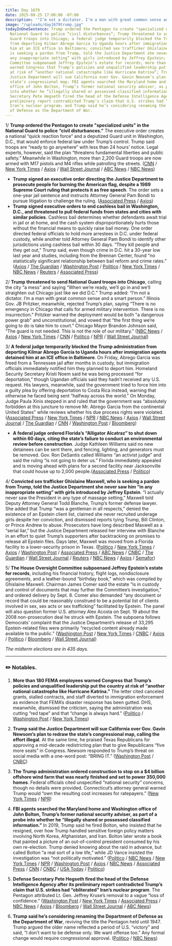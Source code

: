 ```yaml
---
title: Day 1679
date: 2025-08-25 17:00:00 -07:00
description: '"I’m not a dictator. I’m a man with great common sense and a smart person."'
image: "/uploads/day1679trump.jpg"
todayInOneSentence: Trump ordered the Pentagon to create "specialized units" in the
  National Guard to police “civil disturbances”; Trump threatened to send National
  Guard troops into Chicago; a federal judge temporarily blocked the Trump administration
  from deporting Kilmar Abrego Garcia to Uganda hours after immigration agents detained
  him at an ICE office in Baltimore; convicted sex trafficker Ghislaine Maxwell, who
  is seeking a pardon from Trump, told the Justice Department she never saw him “in
  any inappropriate setting” with girls introduced by Jeffrey Epstein; the House Oversight
  Committee subpoenaed Jeffrey Epstein’s estate for records; more than 180 FEMA employees
  warned Congress that Trump’s policies and unqualified leadership put the country
  at risk of “another national catastrophe like Hurricane Katrina”; Trump said the
  Justice Department will sue California over Gov. Gavin Newsom’s plan to redraw the
  state’s congressional map; FBI agents searched the Maryland home and Washington
  office of John Bolton, Trump’s former national security adviser, as part of a probe
  into whether he “illegally shared or possessed classified information”; Defense
  Secretary Pete Hegseth fired the head of the Defense Intelligence Agency after its
  preliminary report contradicted Trump’s claim that U.S. strikes had “obliterated”
  Iran’s nuclear program; and Trump said he’s considering renaming the Department
  of Defense as the Department of War.
---
```


1/ **Trump ordered the Pentagon to create "specialized units" in the National Guard to police “civil disturbances.”** The executive order creates a national “quick reaction force” and a deputized Guard unit in Washington, D.C., that would enforce federal law under Trump’s control. Trump said troops are “ready to go anywhere” with less than 24 hours’ notice. Legal experts, however, said the plan “threatens fundamental liberties and public safety.” Meanwhile in Washington, more than 2,200 Guard troops are now armed with M17 pistols and M4 rifles while patrolling the streets. ([CNN](https://www.cnn.com/2025/08/25/politics/trump-executive-order-national-guard-units-crime) / [New York Times](https://www.nytimes.com/2025/08/25/us/politics/trump-national-guard.html) / [Axios](https://www.axios.com/2025/08/25/trump-dc-executive-order-national-guard) / [Wall Street Journal](https://www.wsj.com/politics/policy/defense-secretary-authorizes-national-guard-in-dc-to-carry-arms-a693d62b) / [ABC News](https://abcnews.go.com/Politics/defense-secretary-hegseth-authorizes-2k-national-guard-troops/story?id=124876085) / [NBC News](https://www.nbcnews.com/politics/politics-news/national-guard-troops-dc-begin-carrying-firearms-rcna226890))

* **Trump signed an executive order directing the Justice Department to prosecute people for burning the American flag, despite a 1989 Supreme Court ruling that protects it as free speech**. The order sets a one-year jail sentence and instructs Attorney General Pam Bondi to pursue litigation to challenge the ruling. ([Associated Press](https://apnews.com/article/trump-executive-order-flag-burning-4628d588350db4f6baf10ae1d91f49c1) / [Axios](https://www.axios.com/2025/08/25/trump-flag-burning-executive-order))
* **Trump signed executive orders to end cashless bail in Washington, D.C., and threatened to pull federal funds from states and cities with similar policies**. Cashless bail determines whether defendants await trial in jail or at home, and the cash system disproportionately hurts those without the financial means to quickly raise bail money. One order directed federal officials to hold more arrestees in D.C. under federal custody, while another told Attorney General Pam Bondi to identify other jurisdictions using cashless bail within 30 days. “They kill people and they get out,” Trump said, even though crime in D.C. hit a 30-year low last year and studies, including from the Brennan Center, found “no statistically significant relationship between bail reform and crime rates.” ([Axios](https://www.axios.com/2025/08/25/trump-executive-order-dc-cashless-bail) / [The Guardian](https://www.theguardian.com/us-news/2025/aug/25/trump-executive-order-cashless-bail) / [Washington Post](https://www.washingtonpost.com/politics/2025/08/25/trump-sign-orders-aimed-ending-cashless-bail-flag-burning/) / [Politico](https://www.politico.com/news/2025/08/25/trump-cashless-bail-00523075) / [New York Times](https://www.nytimes.com/2025/08/25/us/politics/trump-cashless-bail.html) / [NBC News](https://www.nbcnews.com/politics/white-house/trump-sign-executive-order-end-cashless-bail-dc-rcna226937) / [Reuters](https://www.reuters.com/world/us/trump-signs-orders-aimed-ending-cashless-bail-policies-2025-08-25/) / [Associated Press](https://apnews.com/article/what-to-know-cashless-bail-trump-executive-order-cba153b718d4409f4ebaa7e9abc7cece))

2/ **Trump threatened to send National Guard troops into Chicago**, calling the city “a mess” and saying “When we’re ready, we’ll go in and we’ll straighten out Chicago just like we did D.C.” Trump added: “I’m not a dictator. I’m a man with great common sense and a smart person.” Illinois Gov. JB Pritzker, meanwhile, rejected Trump’s plan, saying “There is no emergency in Chicago that calls for armed military intervention. There is no insurrection." Pritzker warned the deployment would be both "a dangerous power grab" and unconstitutional, and vowed that “the first thing we’re going to do is take him to court.” Chicago Mayor Brandon Johnson said, “The guard is not needed. This is not the role of our military.” ([NBC News](https://www.nbcnews.com/news/us-news/trumps-threat-deploy-troops-chicago-draws-criticism-city-state-officia-rcna226999) / [Axios](https://www.axios.com/2025/08/25/trump-dictator-national-guard-dc) / [New York Times](https://www.nytimes.com/2025/08/22/us/politics/trump-chicago-new-york-crime.html) / [CNN](https://www.cnn.com/2025/08/22/politics/chicago-national-guard-trump-crackdown) / [Politico](https://www.politico.com/news/2025/08/22/trump-national-guard-chicago-new-york-00519849) / [NPR](https://www.npr.org/2025/08/25/nx-s1-5515615/trump-national-guard-chicago-executive-order) / [Wall Street Journal](https://www.wsj.com/politics/policy/trump-looks-to-chicago-next-in-federal-crackdown-on-crime-e2825d27))

3/ **A federal judge temporarily blocked the Trump administration from deporting Kilmar Abrego Garcia to Uganda hours after immigration agents detained him at an ICE office in Baltimore**. On Friday, Abrego Garcia was freed from a Tennessee jail after months in custody, but immigration officials immediately notified him they planned to deport him.  Homeland Security Secretary Kristi Noem said he was being processed “for deportation,” though Ugandan officials said they hadn’t received any U.S. request. His lawyers, meanwhile, said the government tried to force him into a guilty plea by offering deportation to Costa Rica instead, warning that otherwise he faced being sent “halfway across the world.”  On Monday, Judge Paula Xinis stepped in and ruled that the government was “absolutely forbidden at this juncture to remove Mr. Abrego Garcia from the continental United States" while reviews whether his due process rights were violated. ([Associated Press](https://apnews.com/article/third-country-agreements-abrego-garcia-deportation-76911317384dd329731246e607048f98) / [New York Times](https://www.nytimes.com/2025/08/25/us/politics/kilmar-abrego-garcia-arrested-ice-deportation.html) / [NPR](https://www.npr.org/2025/08/25/nx-s1-5515422/kilmar-abrego-garcia-detained-ice) / [NBC News](https://www.nbcnews.com/news/us-news/kilmar-abrego-garcia-ice-check-in-rcna226866) / [Axios](https://www.axios.com/2025/08/25/kilmar-abrego-garcia-deportation-uganda-pause-judge) / [Wall Street Journal](https://www.wsj.com/us-news/law/kilmar-abrego-garcia-deport-uganda-eb146949) / [The Guardian](https://www.theguardian.com/us-news/2025/aug/25/kilmar-abrego-garcia-uganda-deportation-trump) / [CNN](https://www.cnn.com/2025/08/25/politics/kilmar-abrego-garcia-baltimore-rally) / [Washington Post](https://www.washingtonpost.com/immigration/2025/08/25/kilmar-abrego-garcia-detained/) / [Bloomberg](https://www.bloomberg.com/news/articles/2025-08-25/abrego-garcia-deportation-to-uganda-temporarily-blocked-by-judge))

* **A federal judge ordered Florida’s “Alligator Alcatraz” to shut down within 60 days, citing the state’s failure to conduct an environmental review before construction**. Judge Kathleen Williams said no new detainees can be sent there, and fencing, lighting, and generators must be removed. Gov. Ron DeSantis called Williams “an activist judge” and said the ruling “is not going to deter us.” Florida immediately appealed and is moving ahead with plans for a second facility near Jacksonville that could house up to 2,000 people.([Associated Press](https://apnews.com/article/florida-immigration-alligator-alcatraz-trump-desantis-92dd986b870292f3da3ee6a0537d93bf) / [Politico](https://www.politico.com/news/2025/08/22/desantis-alligator-alcatraz-ruling-wont-deter-florida-immigration-enforcement-00519721))

4/ **Convicted sex trafficker Ghislaine Maxwell, who is seeking a pardon from Trump, told the Justice Department she never saw him “in any inappropriate setting” with girls introduced by Jeffrey Epstein**. “I actually never saw the President in any type of massage setting,” Maxwell told Deputy Attorney General Todd Blanche, Trump’s former defense lawyer. She added that Trump “was a gentleman in all respects,” denied the existence of an Epstein client list, claimed she never recruited underage girls despite her conviction, and dismissed reports tying Trump, Bill Clinton, or Prince Andrew to abuse. Prosecutors have long described Maxwell as a “serial liar,” but the Justice Department released her interview with Blanche in an effort to quiet Trump’s supporters after backtracking on promises to release all Epstein files. Days later, Maxwell was moved from a Florida facility to a lower-security prison in Texas. ([Politico](https://www.politico.com/news/2025/08/22/ghislaine-maxwell-jeffrey-epstein-donald-trump-interview-00520352) / [New York Times](https://www.nytimes.com/2025/08/22/us/politics/ghislaine-maxwell-doj-transcript-trump.html) / [Axios](https://www.axios.com/2025/08/22/ghislaine-maxwell-transcript-interview-doj-epstein-trump) / [Washington Post](https://www.washingtonpost.com/national-security/2025/08/22/epstein-trump-sex-trafficking-doj/) / [Associated Press](https://apnews.com/article/epstein-maxwell-justice-department-interview-transcripts-1d38a010e72b5b58cca944cb3bbb0e6a) / [ABC News](https://abcnews.go.com/US/ghislaine-maxwell-provided-incriminating-information-meetings-deputy-ag/story?id=124894271) / [CNBC](https://www.cnbc.com/2025/08/22/ghislaine-maxwell-transcripts-trump-epstein-doj.html) / [The Guardian](https://www.theguardian.com/us-news/2025/aug/22/ghislaine-maxwell-transcript-what-we-know) / [Wall Street Journal](https://www.wsj.com/us-news/law/justice-department-releases-ghislaine-maxwell-interview-transcript-98cd6d7f) / [Reuters](https://www.reuters.com/world/us/ghislaine-maxwell-told-doj-she-is-unaware-any-epstein-client-list-2025-08-23/) / [NBC News](https://www.nbcnews.com/politics/justice-department/justice-department-gave-ghislaine-maxwell-platform-rewrite-history-fam-rcna226797) / [Axios](https://www.axios.com/2025/08/22/ghislaine-maxwell-transcript-epstein-suicide-doj) / [Semafor](https://www.semafor.com/article/08/22/2025/maxwell-tells-justice-department-she-doesnt-believe-epstein-killed-himself))

5/ **The House Oversight Committee subpoenaed Jeffrey Epstein’s estate for records**, including his financial history, flight logs, nondisclosure agreements, and a leather-bound “birthday book," which was compiled by Ghislaine Maxwell. Chairman James Comer said the estate “is in custody and control of documents that may further the Committee’s investigation,” and ordered delivery by Sept. 8. Comer also demanded “any document or record that could be reasonably construed to be a potential list of clients involved in sex, sex acts or sex trafficking” facilitated by Epstein. The panel will also question former U.S. attorney Alex Acosta on Sept. 19 about the 2008 non-prosecution deal he struck with Epstein. The subpoena follows Democrats’ complaint that the Justice Department’s release of 33,295 Epstein-related files were primarily “recycled content already made available to the public.” ([Washington Post](https://www.washingtonpost.com/politics/2025/08/25/esptein-estate-subpoena-comer-client-list/) / [New York Times](https://www.nytimes.com/2025/08/23/us/politics/congress-epstein-files-public.html) / [CNBC](https://www.cnbc.com/2025/08/23/jeffrey-epstein-ghislaine-maxwell-trump-doj.html) / [Axios](https://www.axios.com/2025/08/22/house-oversight-epstein-files-doj-hands-over) / [Politico](https://www.politico.com/news/2025/08/22/epstein-files-land-on-capitol-hill-00519851) / [Bloomberg](https://www.bloomberg.com/news/articles/2025-08-25/house-epstein-probe-sets-up-acosta-interview-subpoenas-estate) / [Wall Street Journal](https://www.wsj.com/us-news/law/house-committee-issues-subpoena-for-jeffrey-epstein-birthday-book-f6d1310b))

*The midterm elections are in 435 days.*

---

### ✏️ Notables.

1. **More than 180 FEMA employees warned Congress that Trump’s policies and unqualified leadership put the country at risk of “another national catastrophe like Hurricane Katrina.”** The letter cited canceled grants, stalled contracts, and staff diverted to immigration enforcement as evidence that FEMA’s disaster response has been gutted. DHS, meanwhile, dismissed the criticism, saying the administration was cutting “red tape” and that “change is always hard.” ([Politico](https://www.politico.com/news/2025/08/25/fema-staffers-rebuke-trump-administration-00522644) / [Washington Post](https://www.washingtonpost.com/weather/2025/08/25/fema-staff-protest-letter/) / [New York Times](https://www.nytimes.com/2025/08/25/climate/fema-employees-letter-trump-katrina.html))

2. **Trump said the Justice Department will sue California over Gov. Gavin Newsom’s plan to redraw the state’s congressional map, calling the effort illegal**. At the same time, he praised Texas Republicans for approving a mid-decade redistricting plan that to give Republicans “five more seats” in Congress. Newsom responded to Trump’s threat on social media with a one-word post: “BRING IT.” ([Washington Post](https://www.washingtonpost.com/politics/2025/08/25/trump-california-redistricting-lawsuit/) / [CNBC](https://www.cnbc.com/2025/08/25/trump-california-lawsuit-texas-redistricting-newsom.html))

3. **The Trump administration ordered construction to stop on a $4 billion offshore wind farm that was nearly finished and set to power 350,000 homes**. Federal officials cited unspecified “national security” concerns, though no details were provided. Connecticut’s attorney general warned Trump would “own the resulting cost increases for ratepayers.” ([New York Times](https://www.nytimes.com/2025/08/22/climate/trump-administration-halts-revolution-wind.html) / [NPR](https://www.npr.org/2025/08/23/nx-s1-5513919/trump-stops-offshore-wind-renewable-energy))

4. **FBI agents searched the Maryland home and Washington office of John Bolton, Trump’s former national security adviser, as part of a probe into whether he “illegally shared or possessed classified information.”** In 2019, Trump said he fired Bolton, who insisted that he resigned, over how Trump handled sensitive foreign policy matters involving North Korea, Afghanistan, and Iran. Bolton later wrote a book that painted a picture of an out-of-control president consumed by his own re-election. Trump denied knowing about the raid in advance, but called Bolton “a real sort of a low life,” while JD Vance insisted the investigation was “not politically motivated.” ([Politico](https://www.politico.com/news/2025/08/24/jd-vance-john-bolton-00522188) / [NBC News](https://www.nbcnews.com/politics/politics-news/fbi-raids-former-national-security-adviser-john-boltons-home-probe-fin-rcna226503) / [New York Times](https://www.nytimes.com/2025/08/22/us/politics/john-bolton-trump-home-fbi.html) / [NPR](https://www.npr.org/2025/08/22/g-s1-84546/fbi-home-john-bolton) / [Washington Post](https://www.washingtonpost.com/national-security/2025/08/22/bolton-home-fbi-search-trump/) / [Axios](https://www.axios.com/2025/08/22/john-bolton-national-security-adviser-trump-raid-fbi) / [NBC News](https://www.nbcnews.com/politics/politics-news/vance-denies-bolton-investigation-stems-trump-criticism-rcna226604) / [Associated Press](https://apnews.com/article/trump-fbi-bolton-patel-records-home-search-d02cca9e51360115262727ce45be3d65) / [CNN](https://www.cnn.com/2025/08/22/politics/john-bolton-fbi-search) / [CNBC](https://www.cnbc.com/2025/08/22/fbi-raid-john-bolton-trump-patel.html) / [USA Today](https://www.usatoday.com/story/news/politics/2025/08/22/fbi-searches-home-john-bolton/85774763007/) / [Politico](https://www.politico.com/news/2025/08/22/fbi-searches-ex-national-security-adviser-john-boltons-house-in-maryland-00519388))

5. **Defense Secretary Pete Hegseth fired the head of the Defense Intelligence Agency after its preliminary report contradicted Trump’s claim that U.S. strikes had “obliterated” Iran’s nuclear program**. The Pentagon attributed Lt. Gen. Jeffrey Kruse’s removal to a vague “loss of confidence.” ([Washington Post](https://www.washingtonpost.com/national-security/2025/08/22/defense-intelligence-agency-kruse-fired-hegseth/) / [New York Times](https://www.nytimes.com/2025/08/22/us/politics/defense-intelligence-agency-chief-fired.html) / [Associated Press](https://apnews.com/article/pentagon-dia-iran-intelligence-trump-kruse-5cb1fb89b8f12c3b517f139f6d840b48) / [NBC News](https://www.nbcnews.com/politics/national-security/hegseth-fires-head-defense-intelligence-agency-rcna226677) / [Axios](https://www.axios.com/2025/08/22/jeffrey-kruse-fired-dia-trump-defense) / [Bloomberg](https://www.bloomberg.com/news/articles/2025-08-22/hegseth-removes-official-whose-agency-challenged-iran-strike-assessment) / [Wall Street Journal](https://www.wsj.com/politics/national-security/hegseth-fires-defense-intelligence-agency-chief-after-iran-report-ee86c7f9) / [ABC News](https://abcnews.go.com/Politics/dia-chief-oversaw-initial-iran-bombing-assessment-steps/story?id=124897219))

6. **Trump said he’s considering renaming the Department of Defense as the Department of War**, reviving the title the Pentagon held until 1947. Trump argued the older name reflected a period of U.S. “victory” and said, “I don’t want to be defense only. We want offense too.” Any formal change would require congressional approval. ([Politico](https://www.politico.com/news/2025/08/25/trump-pentagon-name-change-00523335) / [NBC News](https://www.nbcnews.com/politics/trump-administration/live-blog/trump-dc-national-guard-ice-russia-ukraine-gaza-tariffs-live-updates-rcna226788#rcrd86971))

